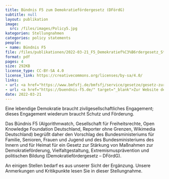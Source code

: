 ```yaml
---
title: Bündnis F5 zum Demokratiefördergesetz (DFördG)
subtitle: null
layout: publikation
image:
  src: /files/images/Policy5.jpg
kategorien: Stellungnahmen
categories: policy statements
people:
- name: Bündnis F5
file: /files/publikationen/2022-03-21_F5_Demokratief%C3%B6rdergesetz_Stellungnahme.pdf?raw=true
format: pdf
pages: 4
size: 292KB
license_type: CC-BY-SA 4.0
license_link: https://creativecommons.org/licenses/by-sa/4.0/
links:
- url: <a href="https://www.bmfsfj.de/bmfsfj/service/gesetze/gesetz-zur-staerkung-von-massnahmen-zur-demokratiefoerderung-vielfaltgestaltung-extremismuspraevention-und-politischen-bildung-demokratiefoerdergesetz--207726/" target="_blank">Zum Gesetzgebungsverfahren</a>
- url: <a href="https://buendnis-f5.de/" target="_blank">Zur Website des Bündnis F5</a>
date: 2022-03-21
---
```


Eine lebendige Demokratie braucht zivilgesellschaftliches Engagement; dieses Engagement wiederum braucht Schutz und Förderung.

Das Bündnis F5 (Algorithmwatch, Gesellschaft für Freiheitsrechte, Open Knowledge Foundation Deutschland, Reporter ohne Grenzen, Wikimedia Deutschland) begrüßt daher den Vorschlag des Bundesministeriums für Familie, Senioren, Frauen und Jugend und des Bundesministeriums des Innern und für Heimat für ein Gesetz zur Stärkung von Maßnahmen zur Demokratieförderung, Vielfaltgestaltung, Extremismusprävention und politischen Bildung (Demokratiefördergesetz – DFördG).

An einigen Stellen bedarf es aus unserer Sicht der Ergänzung. Unsere Anmerkungen und Kritikpunkte lesen Sie in dieser Stellungnahme.
